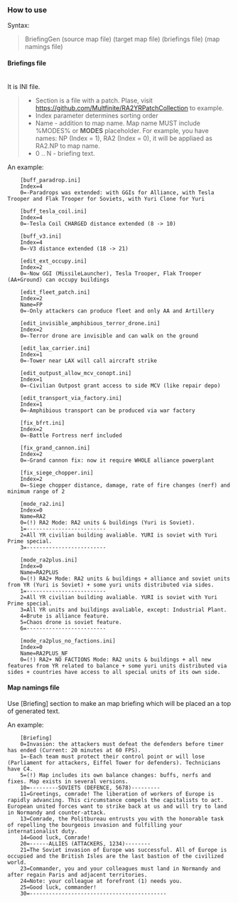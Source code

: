 ### How to use

Syntax:
> BriefingGen (source map file) (target map file) (briefings file) (map namings file)

#### Briefings file
\
It is INI file.

> - Section is a file with a patch. Plase, visit https://github.com/Multfinite/RA2YRPatchCollection to example.
> - Index parameter determines sorting order
> - Name - addition to map name. Map name MUST include %MODES% or __MODES__ placeholder. For example, you have names: NP (Index = 1), RA2 (Index = 0), it will be appliaed as RA2.NP to map name.
> - 0 .. N - briefing text.

An example:

		[buff_paradrop.ini]
		Index=4
		0=-Paradrops was extended: with GGIs for Alliance, with Tesla Trooper and Flak Trooper for Soviets, with Yuri Clone for Yuri
		
		[buff_tesla_coil.ini]
		Index=4
		0=-Tesla Coil CHARGED distance extended (8 -> 10)
		
		[buff_v3.ini]
		Index=4
		0=-V3 distance extended (18 -> 21)
		
		[edit_ext_occupy.ini]
		Index=2
		0=-Now GGI (MissileLauncher), Tesla Trooper, Flak Trooper (AA+Ground) can occupy buildings
		
		[edit_fleet_patch.ini]
		Index=2
		Name=FP
		0=-Only attackers can produce fleet and only AA and Artillery
		
		[edit_invisible_amphibious_terror_drone.ini]
		Index=2
		0=-Terror drone are invisible and can walk on the ground
		
		[edit_lax_carrier.ini]
		Index=1
		0=-Tower near LAX will call aircraft strike
		
		[edit_outpust_allow_mcv_conopt.ini]
		Index=1
		0=-Civilian Outpost grant access to side MCV (like repair depo)
		
		[edit_transport_via_factory.ini]
		Index=1
		0=-Amphibious transport can be produced via war factory
		
		[fix_bfrt.ini]
		Index=2
		0=-Battle Fortress nerf included
		
		[fix_grand_cannon.ini]
		Index=2
		0=-Grand cannon fix: now it require WHOLE alliance powerplant
		
		[fix_siege_chopper.ini]
		Index=2
		0=-Siege chopper distance, damage, rate of fire changes (nerf) and minimum range of 2
		
		[mode_ra2.ini]
		Index=0
		Name=RA2
		0=(!) RA2 Mode: RA2 units & buildings (Yuri is Soviet). 
		1=-------------------------
		2=All YR civilian building avaliable. YURI is soviet with Yuri Prime special.
		3=-------------------------
		
		[mode_ra2plus.ini]
		Index=0
		Name=RA2PLUS
		0=(!) RA2+ Mode: RA2 units & buildings + alliance and soviet units from YR (Yuri is Soviet) + some yuri units distributed via sides.
		1=-------------------------
		2=All YR civilian building avaliable. YURI is soviet with Yuri Prime special.
		3=All YR units and buildings avaliable, except: Industrial Plant.
		4=Brute is alliance feature.
		5=Chaos drone is soviet feature.
		6=-------------------------
		
		[mode_ra2plus_no_factions.ini]
		Index=0
		Name=RA2PLUS_NF
		0=(!) RA2+ NO FACTIONS Mode: RA2 units & buildings + all new features from YR related to balance + some yuri units distributed via sides + countries have access to all special units of its own side.

#### Map namings file

Use [Briefing] section to make an map briefing which will be placed an a top of generated text.

An example:

		[Briefing]
		0=Invasion: the attackers must defeat the defenders before timer has ended (Current: 20 minutes at 60 FPS).
		1=-Each team must protect their control point or will lose (Parliament for attackers, Eiffel Tower for defenders). Technicians have C4.
		5=(!) Map includes its own balance changes: buffs, nerfs and fixes. Map exists in several versions.
		10=---------SOVIETS (DEFENCE, 5678)---------
		11=Greetings, comrade! The liberation of workers of Europe is rapidly advancing. This circumstance compels the capitalists to act. European united forces want to strike back at us and will try to land in Normandy and counter-attack.
		13=Comrade, the Politbureau entrusts you with the honorable task of repelling the bourgeois invasion and fulfilling your internationalist duty.
		14=Good luck, Comrade!
		20=------ALLIES (ATTACKERS, 1234)--------
		21=The Soviet invasion of Europe was successful. All of Europe is occupied and the British Isles are the last bastion of the civilized world.
		23=Commander, you and your colleagues must land in Normandy and after regain Paris and adjacent territories.
		24=Note: your colleague at forefront (1) needs you.
		25=Good luck, commander!
		30=-------------------------------------------
